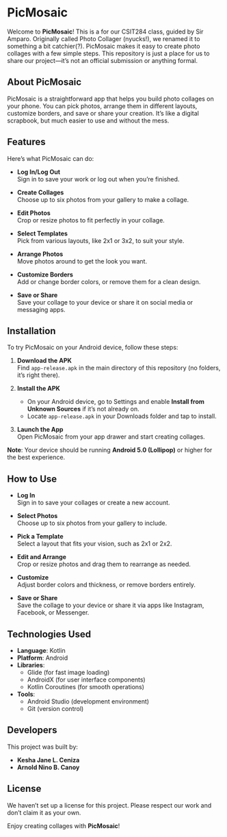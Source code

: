 # PicMosaic

Welcome to **PicMosaic**! This is a for our CSIT284 class, guided by Sir Amparo. Originally called Photo Collager (nyucks!), we renamed it to something a bit catchier(?). PicMosaic makes it easy to create photo collages with a few simple steps. This repository is just a place for us to share our project—it’s not an official submission or anything formal.

## About PicMosaic

PicMosaic is a straightforward app that helps you build photo collages on your phone. You can pick photos, arrange them in different layouts, customize borders, and save or share your creation. It’s like a digital scrapbook, but much easier to use and without the mess.

## Features

Here’s what PicMosaic can do:

- **Log In/Log Out**  
  Sign in to save your work or log out when you’re finished.

- **Create Collages**  
  Choose up to six photos from your gallery to make a collage.

- **Edit Photos**  
  Crop or resize photos to fit perfectly in your collage.

- **Select Templates**  
  Pick from various layouts, like 2x1 or 3x2, to suit your style.

- **Arrange Photos**  
  Move photos around to get the look you want.

- **Customize Borders**  
  Add or change border colors, or remove them for a clean design.

- **Save or Share**  
  Save your collage to your device or share it on social media or messaging apps.

## Installation

To try PicMosaic on your Android device, follow these steps:

1. **Download the APK**  
   Find `app-release.apk` in the main directory of this repository (no folders, it’s right there).  

2. **Install the APK**  
   - On your Android device, go to Settings and enable **Install from Unknown Sources** if it’s not already on.  
   - Locate `app-release.apk` in your Downloads folder and tap to install.

3. **Launch the App**  
   Open PicMosaic from your app drawer and start creating collages.

**Note**: Your device should be running **Android 5.0 (Lollipop)** or higher for the best experience.

## How to Use

- **Log In**  
  Sign in to save your collages or create a new account.

- **Select Photos**  
  Choose up to six photos from your gallery to include.

- **Pick a Template**  
  Select a layout that fits your vision, such as 2x1 or 2x2.

- **Edit and Arrange**  
  Crop or resize photos and drag them to rearrange as needed.

- **Customize**  
  Adjust border colors and thickness, or remove borders entirely.

- **Save or Share**  
  Save the collage to your device or share it via apps like Instagram, Facebook, or Messenger.

## Technologies Used

- **Language**: Kotlin  
- **Platform**: Android  
- **Libraries**:  
  - Glide (for fast image loading)  
  - AndroidX (for user interface components)  
  - Kotlin Coroutines (for smooth operations)  
- **Tools**:  
  - Android Studio (development environment)  
  - Git (version control)

## Developers

This project was built by:

- **Kesha Jane L. Ceniza**  
- **Arnold Nino B. Canoy**

## License

We haven’t set up a license for this project. Please respect our work and don’t claim it as your own.

Enjoy creating collages with **PicMosaic**!
